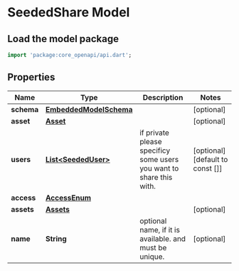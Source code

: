 # SeededShare Model

## Load the model package
```dart
import 'package:core_openapi/api.dart';
```

## Properties
Name | Type | Description | Notes
------------ | ------------- | ------------- | -------------
**schema** | [**EmbeddedModelSchema**](EmbeddedModelSchema) |  | [optional] 
**asset** | [**Asset**](Asset) |  | [optional] 
**users** | [**List\<SeededUser\>**](SeededUser) | if private please specificy some users you want to share this with. | [optional] [default to const []]
**access** | [**AccessEnum**](AccessEnum) |  | 
**assets** | [**Assets**](Assets) |  | [optional] 
**name** | **String** | optional name, if it is available. and must be unique. | [optional] 




